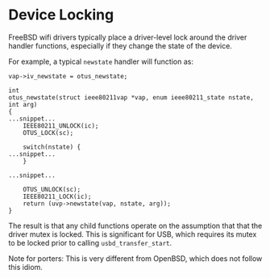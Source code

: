 # Device Locking

FreeBSD wifi drivers typically place a driver-level lock around the driver handler functions, especially if they change the state of the device.

For example, a typical `newstate` handler will function as:

```
vap->iv_newstate = otus_newstate;

int
otus_newstate(struct ieee80211vap *vap, enum ieee80211_state nstate, int arg)
{
...snippet...
	IEEE80211_UNLOCK(ic);
	OTUS_LOCK(sc);

	switch(nstate) {
...snippet...
	}

...snippet...

	OTUS_UNLOCK(sc);
	IEEE80211_LOCK(ic);
	return (uvp->newstate(vap, nstate, arg));
}

```

The result is that any child functions operate on the assumption that that the driver mutex is locked. This is significant for USB, which requires its mutex to be locked prior to calling `usbd_transfer_start`.

Note for porters: This is very different from OpenBSD, which does not follow this idiom.

